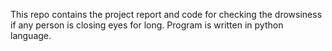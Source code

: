 This repo contains the project report and code for checking the drowsiness if any person is closing eyes for long. Program is written in python language.
